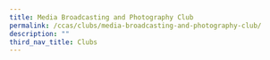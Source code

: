 ```yaml
---
title: Media Broadcasting and Photography Club
permalink: /ccas/clubs/media-broadcasting-and-photography-club/
description: ""
third_nav_title: Clubs
---
```

